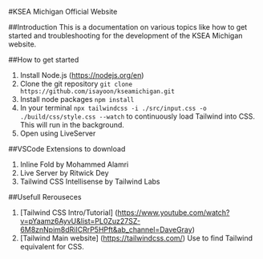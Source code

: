 #KSEA Michigan Official Website

##Introduction
This is a documentation on various topics like how to get started and troubleshooting for the development of the KSEA Michigan website.

##How to get started
1. Install Node.js (https://nodejs.org/en)
2. Clone the git repository `git clone https://github.com/isayoon/kseamichigan.git`
3. Install node packages `npm install`
4. In your terminal `npx tailwindcss -i ./src/input.css -o ./build/css/style.css --watch` to continuously load Tailwind into CSS. This will run in the background.
5. Open using LiveServer

##VSCode Extensions to download
1. Inline Fold by Mohammed Alamri
2. Live Server by Ritwick Dey
3. Tailwind CSS Intellisense by Tailwind Labs

##Usefull Rerouseces
1. [Tailwind CSS Intro/Tutorial] (https://www.youtube.com/watch?v=pYaamz6AyvU&list=PL0Zuz27SZ-6M8znNpim8dRiICRrP5HPft&ab_channel=DaveGray)
2. [Tailwind Main website] (https://tailwindcss.com/) Use to find Tailwind equivalent for CSS.
